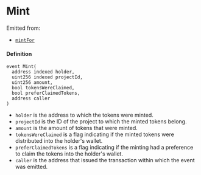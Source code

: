 # Mint

Emitted from:

* [`mintFor`](/docs/dev/v2/contracts/jbtokenstore/write/mintfor.md)

#### Definition

```
event Mint(
  address indexed holder,
  uint256 indexed projectId,
  uint256 amount,
  bool tokensWereClaimed,
  bool preferClaimedTokens,
  address caller
)
```

* `holder` is the address to which the tokens were minted.
* `projectId` is the ID of the project to which the minted tokens belong.
* `amount` is the amount of tokens that were minted.
* `tokensWereClaimed` is a flag indicating if the minted tokens were distributed into the holder's wallet.
* `preferClaimedTokens` is a flag indicating if the minting had a preference to claim the tokens into the holder's wallet.
* `caller` is the address that issued the transaction within which the event was emitted.
